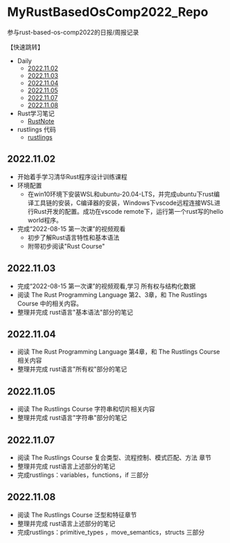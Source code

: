 # MyRustBasedOsComp2022_Repo
参与rust-based-os-comp2022的日报/周报记录

【快速跳转】

* Daily
  * [2022.11.02](#2022.11.02)
  * [2022.11.03](#2022.11.03)
  * [2022.11.04](#2022.11.04) 
  * [2022.11.05](#2022.11.05)
  * [2022.11.07](#2022.11.07)
  * [2022.11.08](#2022.11.08)
* Rust学习笔记
  * [RustNote](./note/RustNote.md)
* rustlings 代码
  * [rustlings](./rustlings/exercises/)

## 2022.11.02

* 开始着手学习清华Rust程序设计训练课程
* 环境配置
  * 在win10环境下安装WSL和ubuntu-20.04-LTS，并完成ubuntu下rust编译工具链的安装，C编译器的安装，Windows下vscode远程连接WSL进行Rust开发的配置。成功在vscode remote下，运行第一个rust写的hello world程序。
* 完成“2022-08-15 第一次课”的视频观看
  * 初步了解Rust语言特性和基本语法
  * 附带初步阅读"Rust Course"

## 2022.11.03

* 完成“2022-08-15 第一次课”的视频观看,学习 所有权与结构化数据
* 阅读 The Rust Programming Language 第2、3章，和 The Rustlings Course 中的相关内容。
* 整理并完成 rust语言"基本语法"部分的笔记

## 2022.11.04

* 阅读 The Rust Programming Language 第4章，和 The Rustlings Course相关内容
* 整理并完成 rust语言"所有权"部分的笔记

## 2022.11.05

* 阅读 The Rustlings Course 字符串和切片相关内容
* 整理并完成 rust语言"字符串"部分的笔记

## 2022.11.07

* 阅读  The Rustlings Course 复合类型、流程控制、模式匹配、方法 章节
* 整理并完成 rust语言上述部分的笔记
* 完成rustlings：variables，functions，if  三部分

## 2022.11.08

* 阅读   The Rustlings Course 泛型和特征章节
* 整理并完成 rust语言上述部分的笔记
* 完成rustlings：primitive_types ，move_semantics，structs  三部分  

